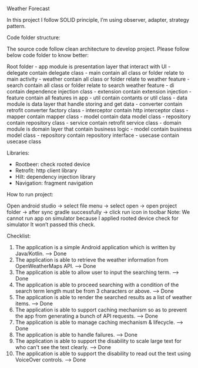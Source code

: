 Weather Forecast

In this project I follow SOLID principle, I’m using observer, adapter, strategy pattern.

Code folder structure:

The source code follow clean architecture to develop project. Please follow below code folder to know better:

Root folder
	- app								module is presentation layer that interact with UI
		- delegate						contain delegate class
			- main						contain all class or folder relate to main activity
			- weather					contain all class or folder relate to weather feature
				- search				contain all class or folder relate to search weather feature
		- di								contain dependence injection class
		- extension					contain extension injection
		- feature 						contain all features in app
		- util							contain contants or util class
	- data								module is data layer that handle storing and get data
		- converter					contain retrofit converter factory class
	 	- interceptor					contain http interceptor class
		- mapper						contain mapper class
		- model						contain data model class
		- repository					contain repository class
		- service						contain retrofit service class
	- domain							module is domain layer that contain business logic
		- model						contain business model class
		- repository					contain repository interface
		- usecase						contain usecase class

Libraries:

- Rootbeer: check rooted device
- Retrofit: http client library
- Hilt: dependency injection library
- Navigation: fragment navigation

How to run project:

Open android studio -> select file menu -> select open -> open project folder -> after sync gradle successfully -> click run icon in toolbar
Note: We cannot run app on simulator because I applied rooted device check for simulator It won’t passed this check.

Checklist:

1. The application is a simple Android application which is written by Java/Kotlin. —> Done
2. The application is able to retrieve the weather information from OpenWeatherMaps API. —> Done
3. The application is able to allow user to input the searching term. —> Done
4. The application is able to proceed searching with a condition of the search term length must be from 3 characters or above.  —> Done
5. The application is able to render the searched results as a list of weather items. —> Done
6. The application is able to support caching mechanism so as to prevent the app from generating a bunch of API requests. —> Done
7. The application is able to manage caching mechanism & lifecycle. —> Done
8. The application is able to handle failures. —> Done
9. The application is able to support the disability to scale large text for who can't see the text clearly. —> Done
10. The application is able to support the disability to read out the text using VoiceOver controls. —> Done
